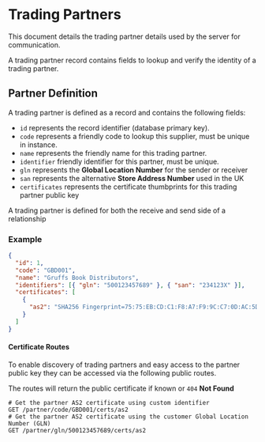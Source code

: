 # Trading Partners

This document details the trading partner details used by the server for communication.

A trading partner record contains fields to lookup and verify the identity of a trading partner.

## Partner Definition

A trading partner is defined as a record and contains the following fields:

- `id` represents the record identifier (database primary key).
- `code` represents a friendly code to lookup this supplier, must be unique in instance.
- `name` represents the friendly name for this trading partner.
- `identifier` friendly identifier for this partner, must be unique.
- `gln` represents the **Global Location Number** for the sender or receiver
- `san` represents the alternative **Store Address Number** used in the UK
- `certificates` represents the certificate thumbprints for this trading partner public key

A trading partner is defined for both the receive and send side of a relationship

### Example

```json
{
  "id": 1,
  "code": "GBD001",
  "name": "Gruffs Book Distributors",
  "identifiers": [{ "gln": "500123457689" }, { "san": "234123X" }],
  "certificates": [
    {
      "as2": "SHA256 Fingerprint=75:75:EB:CD:C1:F8:A7:F9:9C:C7:0D:AC:5D:13:26:49:34:49:08:FD:D4:B7:06:DE:C7:83:CF:72:6F:D8:F8:60"
    }
  ]
}
```

#### Certificate Routes

To enable discovery of trading partners and easy access to the partner public key they can be
accessed via the following public routes.

The routes will return the public certificate if known or `404` **Not Found**

```http
# Get the partner AS2 certificate using custom identifier
GET /partner/code/GBD001/certs/as2
# Get the partner AS2 certificate using the customer Global Location Number (GLN)
GET /partner/gln/500123457689/certs/as2
```
